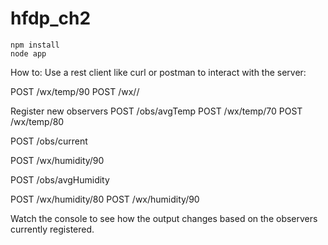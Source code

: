 # hfdp_ch2

```
npm install
node app
```

How to:
Use a rest client like curl or postman to interact with the server:

POST /wx/temp/90
POST /wx/<anyPropName>/<anyPropValue>

Register new observers
POST /obs/avgTemp
POST /wx/temp/70
POST /wx/temp/80

POST /obs/current

POST /wx/humidity/90

POST /obs/avgHumidity

POST /wx/humidity/80
POST /wx/humidity/90

Watch the console to see how the output changes based on the observers currently registered.
